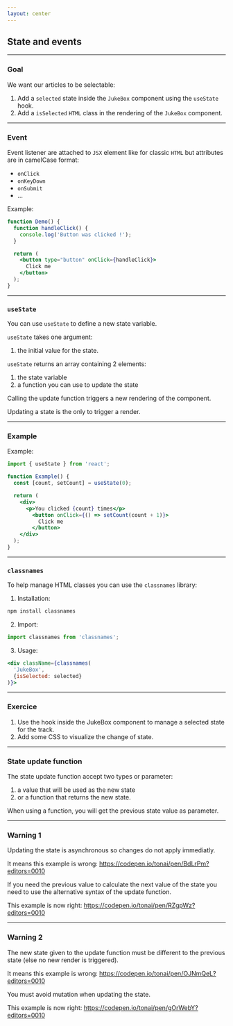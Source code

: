 ```yaml
---
layout: center
---
```


## State and events

<Toc maxDepth="2" mode="onlySiblings"/>

---

### Goal

We want our articles to be selectable:

1. Add a `selected` state inside the `JukeBox` component using the `useState` hook.
2. Add a `isSelected` `HTML` class in the rendering of the `JukeBox` component.

---

### Event

Event listener are attached to `JSX` element like for classic `HTML` but attributes are in camelCase format:

* `onClick`
* `onKeyDown`
* `onSubmit`
* ...

Example:
```jsx
function Demo() {
  function handleClick() {
    console.log('Button was clicked !');
  }

  return (
    <button type="button" onClick={handleClick}>
      Click me
    </button>
  );
}
```

---

### `useState`

You can use `useState` to define a new state variable.

`useState` takes one argument:

1. the initial value for the state.

`useState` returns an array containing 2 elements:

1. the state variable
2. a function you can use to update the state

<alert>Calling the update function triggers a new rendering of the component.</alert>

<alert type="error">Updating a state is the only to trigger a render.</alert>

---

### Example

Example:
```jsx
import { useState } from 'react';

function Example() {
  const [count, setCount] = useState(0);

  return (
    <div>
      <p>You clicked {count} times</p>
        <button onClick={() => setCount(count + 1)}>
          Click me
        </button>
    </div>
  );
}
```

---

### `classnames`

To help manage HTML classes you can use the `classnames` library:

1. Installation:

```bash
npm install classnames
```

2. Import:

```jsx
import classnames from 'classnames';
```

3. Usage:

```jsx
<div className={classnames(
  'JukeBox',
  {isSelected: selected}
)}>
```

---

### Exercice

1. Use the hook inside the JukeBox component to manage a selected state for the track.
2. Add some CSS to visualize the change of state.

---

### State update function

The state update function accept two types or parameter:

1. a value that will be used as the new state
2. or a function that returns the new state.

When using a function, you will get the previous state value as parameter.

---

### Warning 1

<alert type="warning">Updating the state is asynchronous so changes do not apply immediatly.</alert>

It means this example is wrong: https://codepen.io/tonai/pen/BdLrPm?editors=0010

If you need the previous value to calculate the next value of the state you need to use the alternative syntax of the update function.

This example is now right: https://codepen.io/tonai/pen/RZgpWz?editors=0010

<!--
it is best to use a function for the updater if the calculation of the new value depends on the previous value.
-->

---

### Warning 2

<alert type="warning">The new state given to the update function must be different to the previous state (else no new render is triggered).</alert>

It means this example is wrong: https://codepen.io/tonai/pen/OJNmQeL?editors=0010

<alert>You must avoid mutation when updating the state.</alert>

This example is now right: https://codepen.io/tonai/pen/gOrWebY?editors=0010

<!--
Mutation: The property of the article object is modified but not the article object itself. The article reference is still the same so there is no refresh.
-->
